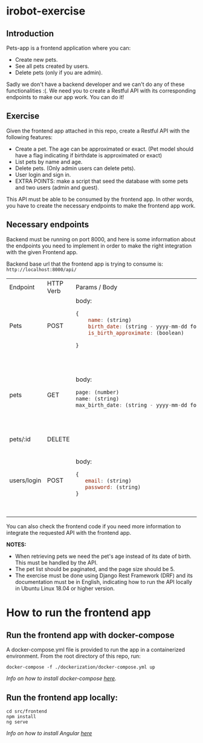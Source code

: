 # irobot-exercise
## Introduction
Pets-app is a frontend application where you can:
- Create new pets.
- See all pets created by users.
- Delete pets (only if you are admin).

Sadly we don't have a backend developer and we can't do any of these functionalities :(.
We need you to create a Restful API with its corresponding endpoints to make our app work. You can do it!
## Exercise
Given the frontend app attached in this repo, create a Restful API with the following features:
- Create a pet. The age can be approximated or exact. (Pet model should have a flag indicating if birthdate is approximated or exact)
- List pets by name and age.
- Delete pets. (Only admin users can delete pets).
- User login and sign in.
- EXTRA POINTS: make a script that seed the database with some pets and two users (admin and guest).

This API must be able to be consumed by the frontend app.
In other words, you have to create the necessary endpoints to make the frontend app work.

## Necessary endpoints

Backend must be running on port 8000, and here is some information about the endpoints you need to implement in order to make the right integration with the given Frontend app.

Backend base url that the frontend app is trying to consume is: `http://localhost:8000/api/`

<table>
<tr>
<td> Endpoint </td> <td> HTTP Verb </td> <td> Params / Body </td> <td> Expected response example </td>
</tr>
<tr>
<td> Pets </td>
<td> POST </td>
<td>
body:

```javascript
{
    name: (string)
    birth_date: (string - yyyy-mm-dd format)
    is_birth_approximate: (boolean)

}
```
</td>
<td>

```javascript
{
   birth_date: '2020-06-20',
   id: 25,
   is_birth_approximate: false,
   name: ’Puppy’,
}

```
 </td>
</tr>

<tr>
<td> pets </td>
<td> GET </td>
<td>
body:

```javascript
page: (number)
name: (string)
max_birth_date: (string - yyyy-mm-dd format)

```
</td>
<td>

```javascript
{
   count: 23,
   next: 'http://localhost:8000/api/pets/?page=3',
   previous: ’next: 'http://localhost:8000/api/pets/?page=1',
   results: [
      { id: 1, name: 'perro 1', age: '6 years', is_birth_approximate: false },
      { id: 2, name: 'perro 2', age: '4 months', is_birth_approximate: true },
      { id: 3, name: 'perro 3', age: '3 years and 1 month', is_birth_approximate: false },
      ]
}

```
 </td>
</tr>

</tr>
<tr>
<td> pets/:id </td>
<td> DELETE </td>
<td></td>
<td> status 200 if deleted </td>
</tr>

<tr>
<td> users/login </td>
<td> POST </td>
<td>
body:

```javascript
{
   email: (string)
   password: (string)
}
```

</td>
<td>

```javascript
{
   user: {
      email: 'guest@guest.com',
      first_name: 'guest',
      is_admin: false,
      last_name: 'guest_lastname',
      username: 'guest',
   },
}
```
</td>
</tr>
</table>

You can also check the frontend code if you need more information to integrate the requested API with the frontend app.

**NOTES:**
-  When retrieving pets we need the pet's age instead of its date of birth. This must be handled by the API.
- The pet list should be paginated, and the page size should be 5.
- The exercise must be done using Django Rest Framework (DRF) and its documentation must be in English, indicating how to run the API locally in Ubuntu Linux 18.04 or higher version.

# How to run the frontend app
## Run the frontend app with docker-compose <a name="docker"></a>
A docker-compose.yml file is provided to run the app in a containerized environment.
From the root directory of this repo, run:
```
docker-compose -f ./dockerization/docker-compose.yml up
```

_Info on how to install docker-compose [here](https://docs.docker.com/compose/install/)._

## Run the frontend app locally:
```
cd src/frontend
npm install
ng serve
```
_Info on how to install Angular [here](https://angular.io/guide/setup-local#prerequisites)_